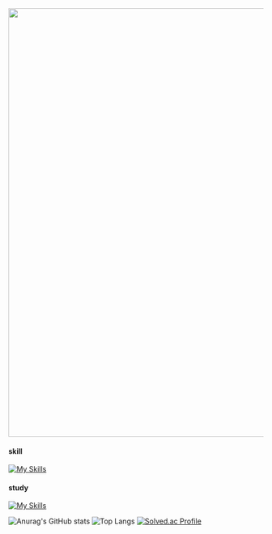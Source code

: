 <img style="width:846px; display:block;" src="https://github.com/wihyanghoon/wihyanghoon/assets/66665468/4dd7fcf7-6156-4a26-b138-0b6dcc30b98c"/>

#### skill
[![My Skills](https://skillicons.dev/icons?i=html,css,scss,js,ts,jquery,emotion,redux,nodejs,express,react,next,figma,postman,vscode,mongodb,webpack,babel&perline=6)](https://skillicons.dev)

#### study
[![My Skills](https://skillicons.dev/icons?i=c,java,mysql)](https://skillicons.dev)

![Anurag's GitHub stats](https://github-readme-stats.vercel.app/api?username=anuraghazra)
![Top Langs](https://github-readme-stats.vercel.app/api/top-langs/?username=wihyanghoon&hide_progress=true)
[![Solved.ac Profile](http://mazassumnida.wtf/api/v2/generate_badge?boj=gidgns1995)](https://solved.ac/gidgns1995/)
